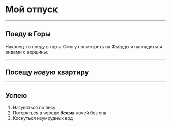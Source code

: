 # Мой отпуск


---
## Поеду в **Горы**
Наконец-то поеду в горы. Смогу посмотреть на Фьёрды и насладиться видами с вершины. 

---
## Посещу **_новую_ квартиру**


---
## Успею

1. Нагуляться по лесу
3. Потеряться в череде **_белых_** ночей без сна
3. Коснуться изумрудных вод
